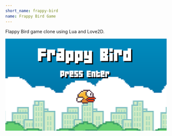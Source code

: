 ```yaml
---
short_name: frappy-bird
name: Frappy Bird Game
---
```


Flappy Bird game clone using Lua and Love2D.

[![frappy](/assets/images/projects/frappy-bird.png)](https://github.com/daniellopes04/frappy-bird)